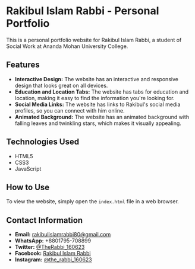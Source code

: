 # Rakibul Islam Rabbi - Personal Portfolio

This is a personal portfolio website for Rakibul Islam Rabbi, a student of Social Work at Ananda Mohan University College.

## Features

*   **Interactive Design:** The website has an interactive and responsive design that looks great on all devices.
*   **Education and Location Tabs:** The website has tabs for education and location, making it easy to find the information you're looking for.
*   **Social Media Links:** The website has links to Rakibul's social media profiles, so you can connect with him online.
*   **Animated Background:** The website has an animated background with falling leaves and twinkling stars, which makes it visually appealing.

## Technologies Used

*   HTML5
*   CSS3
*   JavaScript

## How to Use

To view the website, simply open the `index.html` file in a web browser.

## Contact Information

*   **Email:** rakibulislamrabbi80@gmail.com
*   **WhatsApp:** +8801795-708899
*   **Twitter:** [@TheRabbi_160623](https://x.com/TheRabbi_160623)
*   **Facebook:** [Rakibul Islam Rabbi](https://www.facebook.com/share/16YCAFG2L6/)
*   **Instagram:** [@the_rabbi_160623](https://www.instagram.com/the_rabbi_160623)
